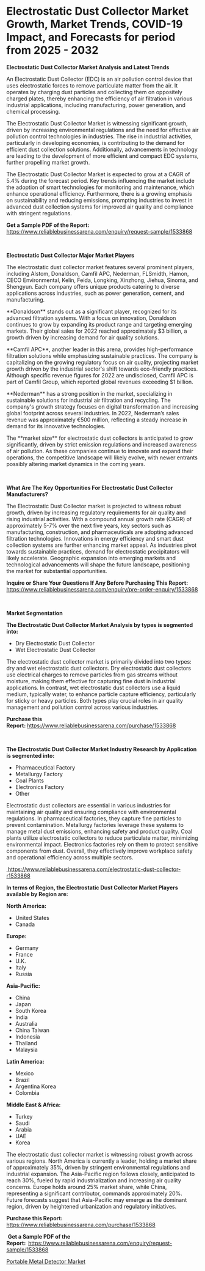 <p><h1>Electrostatic Dust Collector Market Growth, Market Trends, COVID-19 Impact, and Forecasts for period from 2025 - 2032</h1></p><p><strong>Electrostatic Dust Collector Market Analysis and Latest Trends</strong></p>
<p><p>An Electrostatic Dust Collector (EDC) is an air pollution control device that uses electrostatic forces to remove particulate matter from the air. It operates by charging dust particles and collecting them on oppositely charged plates, thereby enhancing the efficiency of air filtration in various industrial applications, including manufacturing, power generation, and chemical processing.</p><p>The Electrostatic Dust Collector Market is witnessing significant growth, driven by increasing environmental regulations and the need for effective air pollution control technologies in industries. The rise in industrial activities, particularly in developing economies, is contributing to the demand for efficient dust collection solutions. Additionally, advancements in technology are leading to the development of more efficient and compact EDC systems, further propelling market growth.</p><p>The Electrostatic Dust Collector Market is expected to grow at a CAGR of 5.4% during the forecast period. Key trends influencing the market include the adoption of smart technologies for monitoring and maintenance, which enhance operational efficiency. Furthermore, there is a growing emphasis on sustainability and reducing emissions, prompting industries to invest in advanced dust collection systems for improved air quality and compliance with stringent regulations.</p></p>
<p><strong>Get a Sample PDF of the Report:&nbsp;</strong> <a href="https://www.reliablebusinessarena.com/enquiry/request-sample/1533868?utm_campaign=2292&utm_medium=2&utm_source=Github&utm_content=ia&utm_term=17022025&utm_id=electrostatic-dust-collector">https://www.reliablebusinessarena.com/enquiry/request-sample/1533868</a></p>
<p>&nbsp;</p>
<p><strong>Electrostatic Dust Collector Major Market Players</strong></p>
<p><p>The electrostatic dust collector market features several prominent players, including Alstom, Donaldson, Camfil APC, Nederman, FLSmidth, Hamon, CECO Environmental, Kelin, Feida, Longking, Xinzhong, Jiehua, Sinoma, and Shengyun. Each company offers unique products catering to diverse applications across industries, such as power generation, cement, and manufacturing.</p><p>**Donaldson** stands out as a significant player, recognized for its advanced filtration systems. With a focus on innovation, Donaldson continues to grow by expanding its product range and targeting emerging markets. Their global sales for 2022 reached approximately $3 billion, a growth driven by increasing demand for air quality solutions.</p><p>**Camfil APC**, another leader in this arena, provides high-performance filtration solutions while emphasizing sustainable practices. The company is capitalizing on the growing regulatory focus on air quality, projecting market growth driven by the industrial sector's shift towards eco-friendly practices. Although specific revenue figures for 2022 are undisclosed, Camfil APC is part of Camfil Group, which reported global revenues exceeding $1 billion.</p><p>**Nederman** has a strong position in the market, specializing in sustainable solutions for industrial air filtration and recycling. The company's growth strategy focuses on digital transformation and increasing global footprint across several industries. In 2022, Nederman’s sales revenue was approximately €500 million, reflecting a steady increase in demand for its innovative technologies.</p><p>The **market size** for electrostatic dust collectors is anticipated to grow significantly, driven by strict emission regulations and increased awareness of air pollution. As these companies continue to innovate and expand their operations, the competitive landscape will likely evolve, with newer entrants possibly altering market dynamics in the coming years.</p></p>
<p>&nbsp;</p>
<p><strong>What Are The Key Opportunities For Electrostatic Dust Collector Manufacturers?</strong></p>
<p><p>The Electrostatic Dust Collector market is projected to witness robust growth, driven by increasing regulatory requirements for air quality and rising industrial activities. With a compound annual growth rate (CAGR) of approximately 5-7% over the next five years, key sectors such as manufacturing, construction, and pharmaceuticals are adopting advanced filtration technologies. Innovations in energy efficiency and smart dust collection systems are further enhancing market appeal. As industries pivot towards sustainable practices, demand for electrostatic precipitators will likely accelerate. Geographic expansion into emerging markets and technological advancements will shape the future landscape, positioning the market for substantial opportunities.</p></p>
<p><strong>Inquire or Share Your Questions If Any Before Purchasing This Report:</strong> <a href="https://www.reliablebusinessarena.com/enquiry/pre-order-enquiry/1533868?utm_campaign=2292&utm_medium=2&utm_source=Github&utm_content=ia&utm_term=17022025&utm_id=electrostatic-dust-collector">https://www.reliablebusinessarena.com/enquiry/pre-order-enquiry/1533868</a></p>
<p>&nbsp;</p>
<p><strong>Market Segmentation</strong></p>
<p><strong>The Electrostatic Dust Collector Market Analysis by types is segmented into:</strong></p>
<p><ul><li>Dry Electrostatic Dust Collector</li><li>Wet Electrostatic Dust Collector</li></ul></p>
<p><p>The electrostatic dust collector market is primarily divided into two types: dry and wet electrostatic dust collectors. Dry electrostatic dust collectors use electrical charges to remove particles from gas streams without moisture, making them effective for capturing fine dust in industrial applications. In contrast, wet electrostatic dust collectors use a liquid medium, typically water, to enhance particle capture efficiency, particularly for sticky or heavy particles. Both types play crucial roles in air quality management and pollution control across various industries.</p></p>
<p><strong>Purchase this Report:&nbsp;</strong><a href="https://www.reliablebusinessarena.com/purchase/1533868?utm_campaign=2292&utm_medium=2&utm_source=Github&utm_content=ia&utm_term=17022025&utm_id=electrostatic-dust-collector">https://www.reliablebusinessarena.com/purchase/1533868</a></p>
<p>&nbsp;</p>
<p><strong>The Electrostatic Dust Collector Market Industry Research by Application is segmented into:</strong></p>
<p><ul><li>Pharmaceutical Factory</li><li>Metallurgy Factory</li><li>Coal Plants</li><li>Electronics Factory</li><li>Other</li></ul></p>
<p><p>Electrostatic dust collectors are essential in various industries for maintaining air quality and ensuring compliance with environmental regulations. In pharmaceutical factories, they capture fine particles to prevent contamination. Metallurgy factories leverage these systems to manage metal dust emissions, enhancing safety and product quality. Coal plants utilize electrostatic collectors to reduce particulate matter, minimizing environmental impact. Electronics factories rely on them to protect sensitive components from dust. Overall, they effectively improve workplace safety and operational efficiency across multiple sectors.</p></p>
<p><a href="https://www.reliablebusinessarena.com/electrostatic-dust-collector-r1533868?utm_campaign=2292&utm_medium=2&utm_source=Github&utm_content=ia&utm_term=17022025&utm_id=electrostatic-dust-collector">&nbsp;https://www.reliablebusinessarena.com/electrostatic-dust-collector-r1533868</a></p>
<p><strong>In terms of Region, the Electrostatic Dust Collector Market Players available by Region are:</strong></p>
<p>
    <p> <strong> North America: </strong>
        <ul>
            <li>United States</li>
            <li>Canada</li>
        </ul>
        </p> 
    <p> <strong> Europe: </strong>
        <ul>
            <li>Germany</li>
            <li>France</li>
            <li>U.K.</li>
            <li>Italy</li>
            <li>Russia</li>
        </ul>
        </p> 
    <p> <strong> Asia-Pacific: </strong>
        <ul>
            <li>China</li>
            <li>Japan</li>
            <li>South Korea</li>
            <li>India</li>
            <li>Australia</li>
            <li>China Taiwan</li>
            <li>Indonesia</li>
            <li>Thailand</li>
            <li>Malaysia</li>
        </ul>
        </p> 
    <p> <strong> Latin America: </strong>
        <ul>
            <li>Mexico</li>
            <li>Brazil</li>
            <li>Argentina Korea</li>
            <li>Colombia</li>
        </ul>
        </p> 
    <p> <strong> Middle East & Africa: </strong>
        <ul>
            <li>Turkey</li>
            <li>Saudi</li>
            <li>Arabia</li>
            <li>UAE</li>
            <li>Korea</li>
        </ul>
    </p>
    </p>
<p><p>The electrostatic dust collector market is witnessing robust growth across various regions. North America is currently a leader, holding a market share of approximately 35%, driven by stringent environmental regulations and industrial expansion. The Asia-Pacific region follows closely, anticipated to reach 30%, fueled by rapid industrialization and increasing air quality concerns. Europe holds around 25% market share, while China, representing a significant contributor, commands approximately 20%. Future forecasts suggest that Asia-Pacific may emerge as the dominant region, driven by heightened urbanization and regulatory initiatives.</p></p>
<p><strong>Purchase this Report: </strong><a href="https://www.reliablebusinessarena.com/purchase/1533868?utm_campaign=2292&utm_medium=2&utm_source=Github&utm_content=ia&utm_term=17022025&utm_id=electrostatic-dust-collector">https://www.reliablebusinessarena.com/purchase/1533868</a></p>
<p>&nbsp;<strong>Get a Sample PDF of the Report:&nbsp;&nbsp;</strong><a href="https://www.reliablebusinessarena.com/enquiry/request-sample/1533868?utm_campaign=2292&utm_medium=2&utm_source=Github&utm_content=ia&utm_term=17022025&utm_id=electrostatic-dust-collector">https://www.reliablebusinessarena.com/enquiry/request-sample/1533868</a></p>
<p><strong></strong></p>
<p><p><a href="https://github.com/skerretflossie9297/Market-Research-Report-List-1/blob/main/portable-metal-detector-market.md?utm_campaign=2292&utm_medium=2&utm_source=Github&utm_content=ia&utm_term=17022025&utm_id=electrostatic-dust-collector">Portable Metal Detector Market</a></p></p>